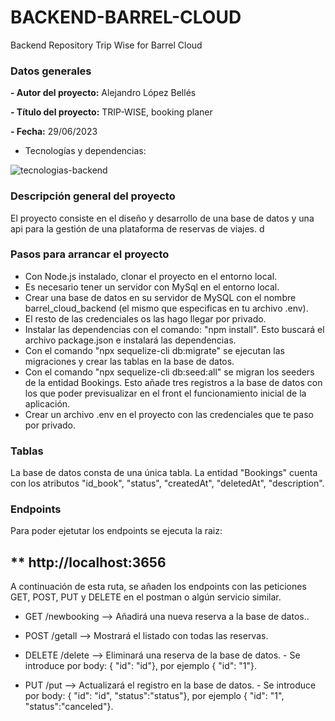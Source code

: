 # BACKEND-BARREL-CLOUD
Backend Repository Trip Wise for Barrel Cloud

### Datos generales

**- Autor del proyecto:** Alejandro López Bellés

**- Título del proyecto:** TRIP-WISE, booking planer

**- Fecha:** 29/06/2023

- Tecnologías y dependencias: 

![tecnologias-backend](https://github.com/alopezbelles/barrel-cloud-backend/assets/113507322/d521d2c8-dc8c-4f05-9926-f263808f120e)

### Descripción general del proyecto 

El proyecto consiste en el diseño y desarrollo de una base de datos y una api para la gestión de una plataforma de reservas de viajes. 
d
### Pasos para arrancar el proyecto
- Con  Node.js instalado, clonar el proyecto en el entorno local. 
- Es necesario tener un servidor con MySql en el entorno local.
- Crear una base de datos en su servidor de MySQL con el nombre barrel_cloud_backend (el mismo que especificas en tu archivo .env).
- El resto de las credenciales os las hago llegar por privado.
- Instalar las dependencias con el comando: "npm install". Esto buscará el archivo package.json e instalará las dependencias.
- Con el comando "npx sequelize-cli db:migrate"  se ejecutan  las migraciones y crear las tablas en la base de datos.
- Con el comando "npx sequelize-cli db:seed:all" se migran los seeders de la entidad Bookings. Esto añade tres registros a la base de datos con los que poder previsualizar en el front el funcionamiento inicial de la aplicación.
- Crear un archivo .env en el proyecto con las credenciales que te paso por privado. 



### Tablas
La base de datos consta de una única tabla. La entidad "Bookings" cuenta con los atributos "id_book", "status", "createdAt", "deletedAt", "description". 


### Endpoints
Para poder ejetutar los endpoints se ejecuta la raiz:
## ** http://localhost:3656

A continuación de esta ruta, se añaden los endpoints con las peticiones GET, POST, PUT y DELETE en el postman o algún servicio similar. 

- GET /newbooking --> Añadirá una nueva reserva a la base de datos..
- POST /getall --> Mostrará el listado con todas las reservas.
- DELETE /delete --> Eliminará una reserva de la base de datos.
       - Se introduce por body: { "id": "id"}, por ejemplo { "id": "1"}.

- PUT /put --> Actualizará el registro en la base de datos.
        - Se introduce por body: { "id": "id", "status":"status"}, por ejemplo { "id": "1", "status":"canceled"}.



